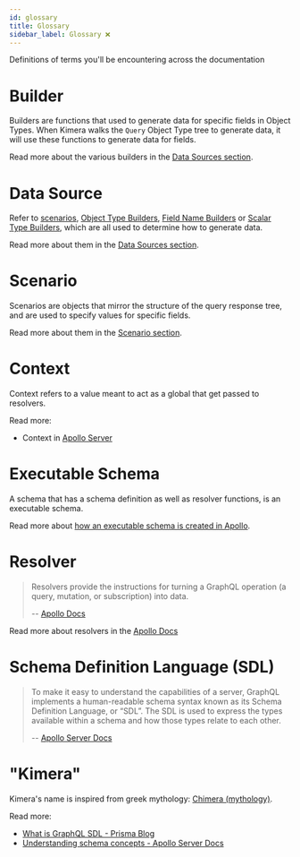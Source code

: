 ```yaml
---
id: glossary
title: Glossary
sidebar_label: Glossary ❌
---
```


Definitions of terms you'll be encountering across the documentation

# Builder

Builders are functions that used to generate data for specific fields in Object Types. When Kimera walks the `Query` Object Type tree to generate data, it will use these functions to generate data for fields.

Read more about the various builders in the [Data Sources section](/graphql-kimera/docs/data-sources).

# Data Source

Refer to [scenarios](/graphql-kimera/docs/scenarios), [Object Type Builders](/graphql-kimera/docs/object-type-builders), [Field Name Builders](field-name-builders) or [Scalar Type Builders](/graphql-kimera/docs/scalar-type-builders), which are all used to determine how to generate data.

Read more about them in the [Data Sources section](/graphql-kimera/docs/data-sources).

# Scenario

Scenarios are objects that mirror the structure of the query response tree, and are used to specify values for specific fields.

Read more about them in the [Scenario section](/graphql-kimera/docs/scenarios).

# Context

Context refers to a value meant to act as a global that get passed to resolvers.

Read more:

- Context in [Apollo Server](https://www.apollographql.com/docs/apollo-server/essentials/data.html#context)

# Executable Schema

A schema that has a schema definition as well as resolver functions, is an executable schema.

Read more about [how an executable schema is created in Apollo](https://www.apollographql.com/docs/graphql-tools/generate-schema.html#makeExecutableSchema).

# Resolver

> Resolvers provide the instructions for turning a GraphQL operation (a query, mutation, or subscription) into data.
>
> -- [Apollo Docs](https://www.apollographql.com/docs/tutorial/resolvers.html#resolver-api)

Read more about resolvers in the [Apollo Docs](https://www.apollographql.com/docs/tutorial/resolvers.html#resolver-api)

# Schema Definition Language (SDL)

> To make it easy to understand the capabilities of a server, GraphQL implements a human-readable schema syntax known as its Schema Definition Language, or “SDL”. The SDL is used to express the types available within a schema and how those types relate to each other.
>
> -- [Apollo Server Docs](https://www.apollographql.com/docs/apollo-server/essentials/schema.html#sdl)

# "Kimera"

Kimera's name is inspired from greek mythology: [Chimera (mythology)](<https://en.wikipedia.org/wiki/Chimera_(mythology)>).

Read more:

- [What is GraphQL SDL - Prisma Blog](https://www.prisma.io/blog/graphql-sdl-schema-definition-language-6755bcb9ce51)
- [Understanding schema concepts - Apollo Server Docs](https://www.apollographql.com/docs/apollo-server/essentials/schema.html#sdl)
